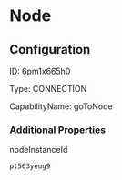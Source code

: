# Node
## Configuration
ID:  6pm1x665h0

Type: CONNECTION 

CapabilityName: goToNode






### Additional Properties
nodeInstanceId
```string 
pt563yeug9
```




